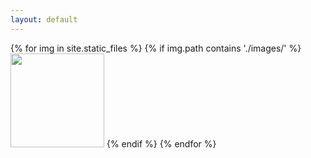 ```yaml
---
layout: default
---
```


<div id="gallery">
{% for img in site.static_files %}
  {% if img.path contains './images/' %}
    <a href="{{ img.path }}"><img src="{{ img.path }}" width="150"></a>
  {% endif %}
{% endfor %}
</div>